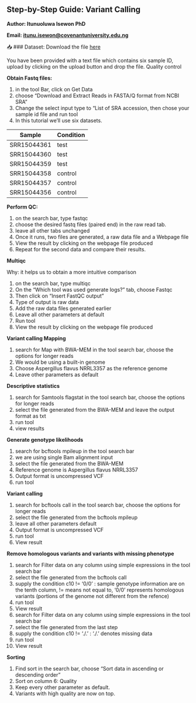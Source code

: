 ## Step-by-Step Guide: Variant Calling 

**Author: Itunuoluwa Isewon PhD**

**Email: itunu.isewon@covenantuniversity.edu.ng**

📥 ### Dataset: Download the file [here](https://drive.google.com/file/d/1c76DZ7CuSO4cydkB7lpEBrNCuuC1JLVT/view?usp=sharing)

You have been provided with a text file which contains six sample ID, upload by clicking on the upload button and drop the file.
Quality control

**Obtain Fastq files:**

1.	in the tool Bar, click on Get Data
2.	choose “Download and Extract Reads in FASTA/Q format from NCBI SRA”
3.	Change the select input type to “List of SRA accession, then chose your sample id file and run tool
4.	In this tutorial we’ll use six datasets.

|**Sample**| **Condition**|
|---|---|
|SRR15044361| test
|SRR15044360| test
|SRR15044359| test
|SRR15044358| control
|SRR15044357| control
|SRR15044356| control

**Perform QC:**

1.	on the search bar, type fastqc
2.	choose the desired fastq files (paired end) in the raw read tab.
3.	leave all other tabs unchanged 
4.	Once it runs, two files are generated, a raw data file and a Webpage file
5.	View the result by clicking on the webpage file produced
6.	Repeat for the second data and compare their results.
   
**Multiqc**

Why: it helps us to obtain a more intuitive comparison

1.	on the search bar, type multiqc
2.	On the “Which tool was used generate logs?” tab, choose Fastqc
3.	Then click on “Insert FastQC output”
4.	Type of output is raw data
5.	Add the raw data files generated earlier
6.	Leave all other parameters at default
7.	Run tool
8.	View the result by clicking on the webpage file produced

**Variant calling Mapping**

1.	search for Map with BWA-MEM in the tool search bar, choose the options for longer reads
2.	We would be using a built-in genome
3.	Choose Aspergillus flavus NRRL3357 as the reference genome
4.	Leave other parameters as default
   
**Descriptive statistics**
1.	search for Samtools flagstat in the tool search bar, choose the options for longer reads
2.	select the file generated from the BWA-MEM and leave the output format as txt
3.	run tool
4.	view results

**Generate genotype likelihoods**

1.	search for bcftools mpileup in the tool search bar
2.	we are using single Bam alignment input
3.	select the file generated from the BWA-MEM 
4.	Reference genome is Aspergillus flavus NRRL3357
5.	Output format is uncompressed VCF
6.	run tool
   
**Variant calling**

1.	search for bcftools call in the tool search bar, choose the options for longer reads
2.	select the file generated from the bcftools mpileup
3.	leave all other parameters default
4.	Output format is uncompressed VCF
5.	run tool
6.	View result
	
**Remove homologous variants and variants with missing phenotype**

1.	search for Filter data on any column using simple expressions in the tool search bar
2.	select the file generated from the bcftools call
3.	supply the condition c10 != ‘0/0’ : sample genotype information are on the tenth column, != means not equal to, ‘0/0’ represents homologous variants (portions of the genome not different from the refence)
4.	run tool
5.	View result
6.	search for Filter data on any column using simple expressions in the tool search bar
7.	select the file generated from the last step
8.	supply the condition c10 != ‘./.’ : ‘./.’ denotes missing data
9.	run tool
10.	View result

**Sorting**

1.	Find sort in the search bar, choose “Sort data in ascending or descending order”
2.	Sort on column 6: Quality
3.	Keep every other parameter as default.
4.	Variants with high quality are now on top.
